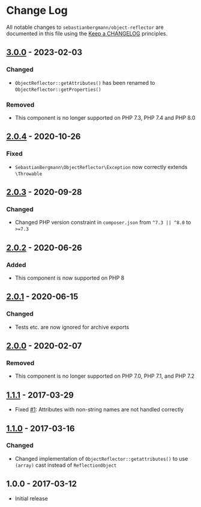 # Change Log

All notable changes to `sebastianbergmann/object-reflector` are documented in this file using the [Keep a CHANGELOG](http://keepachangelog.com/) principles.

## [3.0.0] - 2023-02-03

### Changed

- `ObjectReflector::getAttributes()` has been renamed to `ObjectReflector::getProperties()`

### Removed

- This component is no longer supported on PHP 7.3, PHP 7.4 and PHP 8.0

## [2.0.4] - 2020-10-26

### Fixed

- `SebastianBergmann\ObjectReflector\Exception` now correctly extends `\Throwable`

## [2.0.3] - 2020-09-28

### Changed

- Changed PHP version constraint in `composer.json` from `^7.3 || ^8.0` to `>=7.3`

## [2.0.2] - 2020-06-26

### Added

- This component is now supported on PHP 8

## [2.0.1] - 2020-06-15

### Changed

- Tests etc. are now ignored for archive exports

## [2.0.0] - 2020-02-07

### Removed

- This component is no longer supported on PHP 7.0, PHP 7.1, and PHP 7.2

## [1.1.1] - 2017-03-29

- Fixed [#1](https://github.com/sebastianbergmann/object-reflector/issues/1): Attributes with non-string names are not handled correctly

## [1.1.0] - 2017-03-16

### Changed

- Changed implementation of `ObjectReflector::getattributes()` to use `(array)` cast instead of `ReflectionObject`

## 1.0.0 - 2017-03-12

- Initial release

[3.0.0]: https://github.com/sebastianbergmann/object-reflector/compare/2.0.4...3.0.0
[2.0.4]: https://github.com/sebastianbergmann/object-reflector/compare/2.0.3...2.0.4
[2.0.3]: https://github.com/sebastianbergmann/object-reflector/compare/2.0.2...2.0.3
[2.0.2]: https://github.com/sebastianbergmann/object-reflector/compare/2.0.1...2.0.2
[2.0.1]: https://github.com/sebastianbergmann/object-reflector/compare/2.0.0...2.0.1
[2.0.0]: https://github.com/sebastianbergmann/object-reflector/compare/1.1.1...2.0.0
[1.1.1]: https://github.com/sebastianbergmann/object-reflector/compare/1.1.0...1.1.1
[1.1.0]: https://github.com/sebastianbergmann/object-reflector/compare/1.0.0...1.1.0
